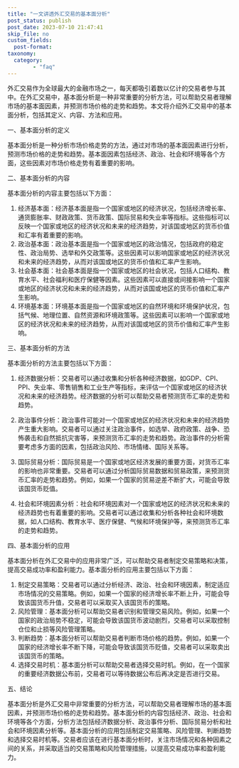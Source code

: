 ```yaml
---
title: "一文讲透外汇交易的基本面分析"
post_status: publish
post_date: 2023-07-10 21:47:41
skip_file: no
custom_fields: 
  post-format: 
taxonomy:
  category:
        - "faq"
---
```


外汇交易作为全球最大的金融市场之一，每天都吸引着数以亿计的交易者参与其中。在外汇交易中，基本面分析是一种非常重要的分析方法，可以帮助交易者理解市场的基本面因素，并预测市场价格的走势和趋势。本文将介绍外汇交易中的基本面分析，包括其定义、内容、方法和应用。

一、基本面分析的定义

基本面分析是一种分析市场价格走势的方法，通过对市场的基本面因素进行分析，预测市场价格的走势和趋势。基本面因素包括经济、政治、社会和环境等各个方面，这些因素对市场价格走势有着重要的影响。

二、基本面分析的内容

基本面分析的内容主要包括以下方面：

1. 经济基本面：经济基本面是指一个国家或地区的经济状况，包括经济增长率、通货膨胀率、财政政策、货币政策、国际贸易和失业率等指标。这些指标可以反映一个国家或地区的经济状况和未来的经济趋势，对该国或地区的货币价值和汇率有着重要的影响。
2. 政治基本面：政治基本面是指一个国家或地区的政治情况，包括政府的稳定性、政治局势、选举和外交政策等。这些因素可以影响国家或地区的经济状况和未来的经济趋势，从而对该国或地区的货币价值和汇率产生影响。
3. 社会基本面：社会基本面是指一个国家或地区的社会状况，包括人口结构、教育水平、社会福利和医疗保健等因素。这些因素可以直接或间接影响一个国家或地区的经济状况和未来的经济趋势，从而对该国或地区的货币价值和汇率产生影响。
4. 环境基本面：环境基本面是指一个国家或地区的自然环境和环境保护状况，包括气候、地理位置、自然资源和环境政策等。这些因素可以影响一个国家或地区的经济状况和未来的经济趋势，从而对该国或地区的货币价值和汇率产生影响。

三、基本面分析的方法

基本面分析的方法主要包括以下方面：

1. 经济数据分析：交易者可以通过收集和分析各种经济数据，如GDP、CPI、PPI、失业率、零售销售和工业生产等指标，来评估一个国家或地区的经济状况和未来的经济趋势。经济数据的分析可以帮助交易者预测货币汇率的走势和趋势。
2. 政治事件分析：政治事件可能对一个国家或地区的经济状况和未来的经济趋势产生重大影响。交易者可以通过关注政治事件，如选举、政府政策、战争、恐怖袭击和自然抵抗灾害等，来预测货币汇率的走势和趋势。政治事件的分析需要考虑多方面的因素，包括政治风险、市场情绪、国际关系等。

3. 国际贸易分析：国际贸易是一个国家或地区经济发展的重要方面，对货币汇率的影响也非常重要。交易者可以通过分析国际贸易数据和贸易政策，来预测货币汇率的走势和趋势。例如，如果一个国家的贸易逆差不断扩大，可能会导致该国货币贬值。
4. 社会和环境因素分析：社会和环境因素对一个国家或地区的经济状况和未来的经济趋势也有着重要的影响。交易者可以通过收集和分析各种社会和环境数据，如人口结构、教育水平、医疗保健、气候和环境保护等，来预测货币汇率的走势和趋势。

四、基本面分析的应用

基本面分析在外汇交易中的应用非常广泛，可以帮助交易者制定交易策略和决策，提高交易成功率和盈利能力。基本面分析的应用主要包括以下方面：

1. 制定交易策略：交易者可以通过分析经济、政治、社会和环境因素，制定适应市场情况的交易策略。例如，如果一个国家的经济增长率不断上升，可能会导致该国货币升值，交易者可以采取买入该国货币的策略。
2. 风险管理：基本面分析可以帮助交易者识别和管理交易风险。例如，如果一个国家的政治局势不稳定，可能会导致该国货币波动剧烈，交易者可以采取控制仓位和止损等风险管理策略。
3. 判断趋势：基本面分析可以帮助交易者判断市场价格的趋势。例如，如果一个国家的经济增长率不断下降，可能会导致该国货币贬值，交易者可以采取卖出该国货币的策略。
4. 选择交易时机：基本面分析可以帮助交易者选择交易时机。例如，在一个国家的重要经济数据公布前，交易者可以等待数据公布后再决定是否进行交易。

五、结论

基本面分析是外汇交易中非常重要的分析方法，可以帮助交易者理解市场的基本面因素，并预测市场价格的走势和趋势。基本面分析的内容包括经济、政治、社会和环境等各个方面，分析方法包括经济数据分析、政治事件分析、国际贸易分析和社会和环境因素分析等。基本面分析的应用包括制定交易策略、风险管理、判断趋势和选择交易时机等。交易者应该在进行基本面分析时，关注市场情况和各种因素之间的关系，并采取适当的交易策略和风险管理措施，以提高交易成功率和盈利能力。
